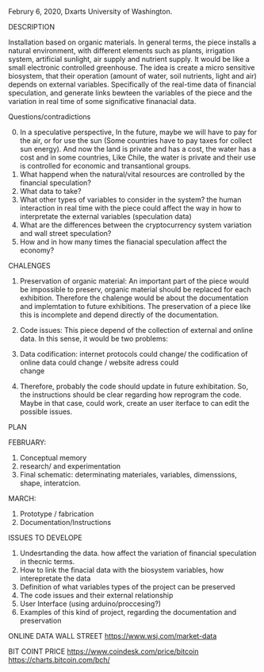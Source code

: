 Februry 6, 2020, Dxarts University of Washington.

DESCRIPTION

Installation based on organic materials.
In general terms, the piece installs a natural environment, with different elements such as plants, irrigation system, artificial sunlight, air supply and nutrient supply. It would be like a small electronic controlled greenhouse. The idea is  create a micro sensitive biosystem, that their operation (amount of water, soil nutrients, light and air) depends on external variables. Specifically of the real-time data of financial speculation, and generate links bewteen the variables of the piece and the variation in real time of some significative finanacial data. 

Questions/contradictions

0. In a speculative perspective, In the future, maybe we will have to pay for the air, or for use the sun (Some countries have to pay taxes for collect sun energy). And now the land is private and has a cost, the water has a cost and in some countries, Like Chile, the water is private and their use is controlled for economic and transantional groups.
1. What happend when the natural/vital resources are controlled by the financial speculation?
2. What data to take?
3. What other types of variables to consider in the system? the human interaction in real time with the piece could affect the way in how to interpretate the external variables (speculation data)
4. What are the differences between the cryptocurrency system variation and wall street speculation? 
5. How  and in how many times the fianacial speculation affect the economy?


CHALENGES
1. Preservation of organic material: 
An important part of the piece would be impossible to preserv, organic material should be replaced for each exhibition. Therefore the chalenge would be about the documentation and implemtation to  future exhibitions. The preservation of a piece like this is incomplete and depend directly of the documentation.

2. Code issues: This piece depend of the collection of external and online data. In this sense, it would be two problems:
  1. Data codification: internet protocols could change/ the codification of online data could change / website adress could  
  change
  2. Therefore, probably the code should update in future exhibitation.
  So, the instructions should be clear regarding how reprogram the code. Maybe in that case, could work, create an user iterface to can edit the possible issues. 
  
 PLAN
 
 FEBRUARY: 
 1. Conceptual memory
 2. research/ and experimentation
 3. Final schematic: determinating materiales, variables, dimenssions, shape, interatcion. 

 MARCH: 
 1. Prototype / fabrication
 2. Documentation/Instructions
 
ISSUES TO DEVELOPE
1. Undesrtanding the data. how affect the variation of financial speculation in thecnic terms. 
2. How to link the finacial data with the biosystem variables, how interepretate the data
3. Definition of what variables types of the project can be preserved
4. The code issues and their external relationship
5. User Interface (using arduino/proccesing?)
5. Examples of this kind of project, regarding the documentation and preservation

ONLINE DATA WALL STREET
https://www.wsj.com/market-data

BIT COINT PRICE
https://www.coindesk.com/price/bitcoin
https://charts.bitcoin.com/bch/




 



